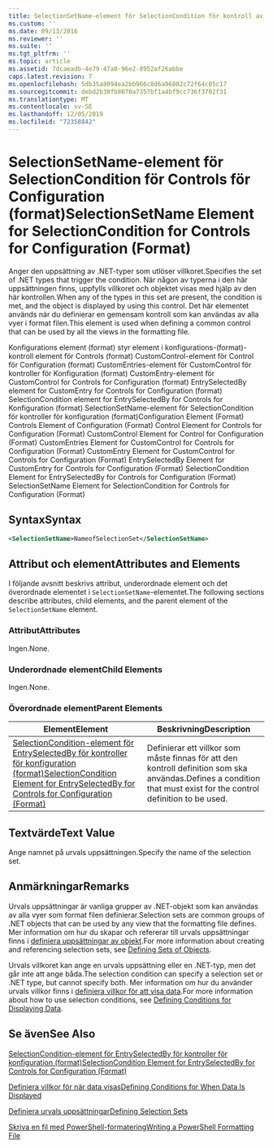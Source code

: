 ```yaml
---
title: SelectionSetName-element för SelectionCondition för kontroll av konfiguration (format) | Microsoft Docs
ms.custom: ''
ms.date: 09/13/2016
ms.reviewer: ''
ms.suite: ''
ms.tgt_pltfrm: ''
ms.topic: article
ms.assetid: 7dcaeadb-4e79-47a0-96e2-8952af26abbe
caps.latest.revision: 7
ms.openlocfilehash: 5db35a8094ea2bb966c8d6a96802c72f64c05c17
ms.sourcegitcommit: debd2b38fb8070a7357bf1a4bf9cc736f3702f31
ms.translationtype: MT
ms.contentlocale: sv-SE
ms.lasthandoff: 12/05/2019
ms.locfileid: "72358842"
---
```

# <a name="selectionsetname-element-for-selectioncondition-for-controls-for-configuration-format"></a><span data-ttu-id="f67a7-102">SelectionSetName-element för SelectionCondition för Controls för Configuration (format)</span><span class="sxs-lookup"><span data-stu-id="f67a7-102">SelectionSetName Element for SelectionCondition for Controls for Configuration (Format)</span></span>

<span data-ttu-id="f67a7-103">Anger den uppsättning av .NET-typer som utlöser villkoret.</span><span class="sxs-lookup"><span data-stu-id="f67a7-103">Specifies the set of .NET types that trigger the condition.</span></span> <span data-ttu-id="f67a7-104">När någon av typerna i den här uppsättningen finns, uppfylls villkoret och objektet visas med hjälp av den här kontrollen.</span><span class="sxs-lookup"><span data-stu-id="f67a7-104">When any of the types in this set are present, the condition is met, and the object is displayed by using this control.</span></span> <span data-ttu-id="f67a7-105">Det här elementet används när du definierar en gemensam kontroll som kan användas av alla vyer i format filen.</span><span class="sxs-lookup"><span data-stu-id="f67a7-105">This element is used when defining a common control that can be used by all the views in the formatting file.</span></span>

<span data-ttu-id="f67a7-106">Konfigurations element (format) styr element i konfigurations-(format)-kontroll element för Controls (format) CustomControl-element för Control för Configuration (format) CustomEntries-element för CustomControl för kontroller för Konfiguration (format) CustomEntry-element för CustomControl for Controls for Configuration (format) EntrySelectedBy element for CustomEntry for Controls for Configuration (format) SelectionCondition element for EntrySelectedBy for Controls for Konfiguration (format) SelectionSetName-element för SelectionCondition för kontroller för konfiguration (format)</span><span class="sxs-lookup"><span data-stu-id="f67a7-106">Configuration Element (Format) Controls Element of Configuration (Format) Control Element for Controls for Configuration (Format) CustomControl Element for Control for Configuration (Format) CustomEntries Element for CustomControl for Controls for Configuration (Format) CustomEntry Element for CustomControl for Controls for Configuration (Format) EntrySelectedBy Element for CustomEntry for Controls for Configuration (Format) SelectionCondition Element for EntrySelectedBy for Controls for Configuration (Format) SelectionSetName Element for SelectionCondition for Controls for Configuration (Format)</span></span>

## <a name="syntax"></a><span data-ttu-id="f67a7-107">Syntax</span><span class="sxs-lookup"><span data-stu-id="f67a7-107">Syntax</span></span>

```xml
<SelectionSetName>NameofSelectionSet</SelectionSetName>
```

## <a name="attributes-and-elements"></a><span data-ttu-id="f67a7-108">Attribut och element</span><span class="sxs-lookup"><span data-stu-id="f67a7-108">Attributes and Elements</span></span>

<span data-ttu-id="f67a7-109">I följande avsnitt beskrivs attribut, underordnade element och det överordnade elementet i `SelectionSetName`-elementet.</span><span class="sxs-lookup"><span data-stu-id="f67a7-109">The following sections describe attributes, child elements, and the parent element of the `SelectionSetName` element.</span></span>

### <a name="attributes"></a><span data-ttu-id="f67a7-110">Attribut</span><span class="sxs-lookup"><span data-stu-id="f67a7-110">Attributes</span></span>

<span data-ttu-id="f67a7-111">Ingen.</span><span class="sxs-lookup"><span data-stu-id="f67a7-111">None.</span></span>

### <a name="child-elements"></a><span data-ttu-id="f67a7-112">Underordnade element</span><span class="sxs-lookup"><span data-stu-id="f67a7-112">Child Elements</span></span>

<span data-ttu-id="f67a7-113">Ingen.</span><span class="sxs-lookup"><span data-stu-id="f67a7-113">None.</span></span>

### <a name="parent-elements"></a><span data-ttu-id="f67a7-114">Överordnade element</span><span class="sxs-lookup"><span data-stu-id="f67a7-114">Parent Elements</span></span>

|<span data-ttu-id="f67a7-115">Element</span><span class="sxs-lookup"><span data-stu-id="f67a7-115">Element</span></span>|<span data-ttu-id="f67a7-116">Beskrivning</span><span class="sxs-lookup"><span data-stu-id="f67a7-116">Description</span></span>|
|-------------|-----------------|
|[<span data-ttu-id="f67a7-117">SelectionCondition-element för EntrySelectedBy för kontroller för konfiguration (format)</span><span class="sxs-lookup"><span data-stu-id="f67a7-117">SelectionCondition Element for EntrySelectedBy for Controls for Configuration (Format)</span></span>](./selectioncondition-element-for-entryselectedby-for-controls-for-configuration-format.md)|<span data-ttu-id="f67a7-118">Definierar ett villkor som måste finnas för att den kontroll definition som ska användas.</span><span class="sxs-lookup"><span data-stu-id="f67a7-118">Defines a condition that must exist for the control definition to be used.</span></span>|

## <a name="text-value"></a><span data-ttu-id="f67a7-119">Textvärde</span><span class="sxs-lookup"><span data-stu-id="f67a7-119">Text Value</span></span>

<span data-ttu-id="f67a7-120">Ange namnet på urvals uppsättningen.</span><span class="sxs-lookup"><span data-stu-id="f67a7-120">Specify the name of the selection set.</span></span>

## <a name="remarks"></a><span data-ttu-id="f67a7-121">Anmärkningar</span><span class="sxs-lookup"><span data-stu-id="f67a7-121">Remarks</span></span>

<span data-ttu-id="f67a7-122">Urvals uppsättningar är vanliga grupper av .NET-objekt som kan användas av alla vyer som format filen definierar.</span><span class="sxs-lookup"><span data-stu-id="f67a7-122">Selection sets are common groups of .NET objects that can be used by any view that the formatting file defines.</span></span> <span data-ttu-id="f67a7-123">Mer information om hur du skapar och refererar till urvals uppsättningar finns i [definiera uppsättningar av objekt](./defining-selection-sets.md).</span><span class="sxs-lookup"><span data-stu-id="f67a7-123">For more information about creating and referencing selection sets, see [Defining Sets of Objects](./defining-selection-sets.md).</span></span>

<span data-ttu-id="f67a7-124">Urvals villkoret kan ange en urvals uppsättning eller en .NET-typ, men det går inte att ange båda.</span><span class="sxs-lookup"><span data-stu-id="f67a7-124">The selection condition can specify a selection set or .NET type, but cannot specify both.</span></span> <span data-ttu-id="f67a7-125">Mer information om hur du använder urvals villkor finns i [definiera villkor för att visa data](./defining-conditions-for-displaying-data.md).</span><span class="sxs-lookup"><span data-stu-id="f67a7-125">For more information about how to use selection conditions, see [Defining Conditions for Displaying Data](./defining-conditions-for-displaying-data.md).</span></span>

## <a name="see-also"></a><span data-ttu-id="f67a7-126">Se även</span><span class="sxs-lookup"><span data-stu-id="f67a7-126">See Also</span></span>

[<span data-ttu-id="f67a7-127">SelectionCondition-element för EntrySelectedBy för kontroller för konfiguration (format)</span><span class="sxs-lookup"><span data-stu-id="f67a7-127">SelectionCondition Element for EntrySelectedBy for Controls for Configuration (Format)</span></span>](./selectioncondition-element-for-entryselectedby-for-controls-for-configuration-format.md)

[<span data-ttu-id="f67a7-128">Definiera villkor för när data visas</span><span class="sxs-lookup"><span data-stu-id="f67a7-128">Defining Conditions for When Data Is Displayed</span></span>](./defining-conditions-for-displaying-data.md)

[<span data-ttu-id="f67a7-129">Definiera urvals uppsättningar</span><span class="sxs-lookup"><span data-stu-id="f67a7-129">Defining Selection Sets</span></span>](./defining-selection-sets.md)

[<span data-ttu-id="f67a7-130">Skriva en fil med PowerShell-formatering</span><span class="sxs-lookup"><span data-stu-id="f67a7-130">Writing a PowerShell Formatting File</span></span>](./writing-a-powershell-formatting-file.md)

